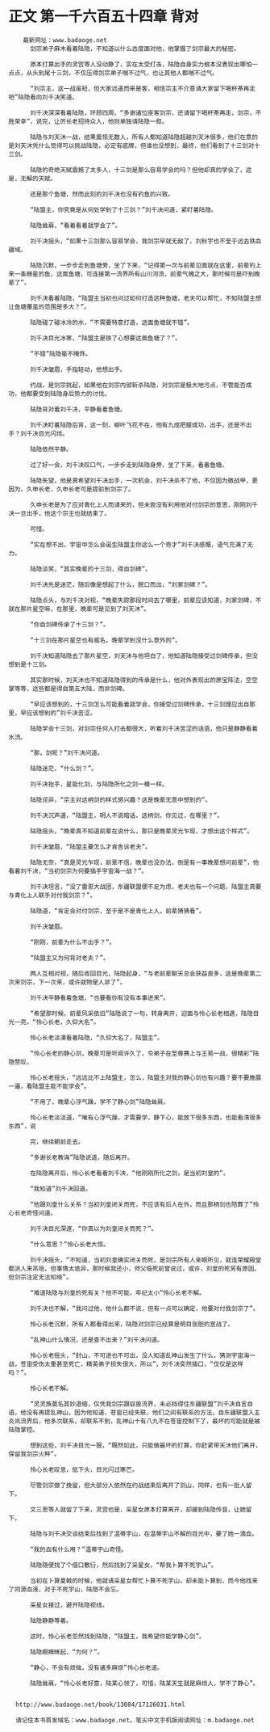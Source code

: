 # 正文 第一千六百五十四章 背对
        最新网址：www.badaoge.net
          剑宗弟子麻木看着陆隐，不知道以什么态度面对他，他掌握了剑宗最大的秘密。
      
          原本打算出手的灵宫等人没动静了，实在太受打击，陆隐自身实力根本没表现出哪怕一点点，从头到尾十三剑，不仅压得剑宗弟子喘不过气，也让其他人都喘不过气。
      
          “刘宗主，这一战虽短，但大家远道而来是客，相信宗主不介意请大家留下喝杯茶再走吧”陆隐看向刘千决笑道。
      
          刘千决深深看着陆隐，环顾四周，“多谢诸位座客剑宗，还请留下喝杯茶再走，剑宗，不胜荣幸”，说完，让厉长老招待众人，他则单独请陆隐一叙。
      
          陆隐与刘天沐一战，结果震惊无数人，所有人都知道陆隐超越刘天沐很多，他们在意的是刘天沐凭什么觉得可以挑战陆隐，必定有底牌，但谁也没想到，最终，他们看到了十三剑对十三剑。
      
          陆隐的奇绝天赋震撼了太多人，十三剑是那么容易学会的吗？但他却真的学会了，这是，无解的天赋。
      
          还是那个鱼塘，然而此刻的刘千决也没有钓鱼的兴致。
      
          “陆盟主，你究竟是从何处学到了十三剑？”刘千决问道，紧盯着陆隐。
      
          陆隐耸肩，“看着看着就学会了”。
      
          刘千决摇头，“如果十三剑那么容易学会，我剑宗早就无敌了，刘秋宇也不至于远去铁血疆域。
      
          陆隐沉默，一步步走到鱼塘旁，坐了下来，“记得第一次与前辈见面就在这里，前辈钓上来一条赣星的鱼，这面鱼塘，可连接第一流界所有山川河流，前辈气魄之大，那时候可是吓到晚辈了”。
      
          刘千决看着陆隐，“陆盟主当初也问过如何打造这种鱼塘，老夫可以帮忙，不知陆盟主想让鱼塘覆盖的范围是多大？”。
      
          陆隐碰了碰冰冷的水，“不需要特意打造，这面鱼塘就不错”。
      
          刘千决目光冰寒，“陆盟主是铁了心想要这面鱼塘了？”。
      
          “不错”陆隐毫不掩饰。
      
          刘千决皱眉，手指轻动，他想出手。
      
          约战，是剑宗挑起，如果他在剑宗内部斩杀陆隐，对剑宗是极大地污点，不管能否成功，他都要受到陆隐身后势力的讨伐。
      
          陆隐背对着刘千决，平静看着鱼塘。
      
          刘千决盯着陆隐后背，这一刻，柳叶飞花不在，他有九成把握成功，出手，还是不出手？刘千决目光闪烁。
      
          陆隐依然平静。
      
          过了好一会，刘千决叹口气，一步步走到陆隐身旁，坐了下来，看着鱼塘。
      
          陆隐失望，他是真希望刘千决出手，一次机会，刘千决杀不了他，不仅因为微战甲，更因为，久申长老，久申长老可是提前到剑宗了。
      
          久申长老是为了应对青化上人而请来的，但未尝没有利用他对付剑宗的意思，刚刚刘千决一旦出手，他这个宗主也就结束了。
      
          可惜。
      
          “实在想不出，宇宙中怎么会诞生陆盟主你这么一个奇才”刘千决感慨，语气充满了无力。
      
          陆隐淡笑，“其实晚辈的十三剑，得自剑碑”。
      
          刘千决先是迷茫，随后像是想起了什么，脱口而出，“刘家剑碑？”。
      
          陆隐点头，与刘千决对视，“晚辈失踪那段时间去了哪里，前辈应该知道，刘家剑碑，不就在那片星空嘛，在那里，晚辈可是见到了刘天沐”。
      
          “你自剑碑传承了十三剑？”。
      
          “十三剑在那片星空也有威名，晚辈学到没什么意外的”。
      
          刘千决知道陆隐去了那片星空，刘天沐与他坦白了，他知道陆隐接受过剑碑传承，但没想到是十三剑。
      
          其实那时候，刘天沐也不知道陆隐得到的传承是什么，他对外表现出的原宝阵法，空空掌等等，这些都是得自第五大陆，而非剑碑。
      
          “早应该想到的，十三剑怎么可能看着就学会，你接受过剑碑传承，十三剑理应出自那里，早应该想到的”刘千决苦涩。
      
          陆隐学会十三剑，对剑宗任何人打击都很大，听着刘千决苦涩的话语，他只是静静看着水流。
      
          “那，剑呢？”刘千决问道。
      
          陆隐迷茫，“什么剑？”。
      
          刘千决抬手，星能化剑，与陆隐所化之剑一模一样。
      
          陆隐诧异，“宗主对这柄剑的样式感兴趣？这是晚辈无意中想到的”。
      
          刘千决沉声道，“陆盟主，明人不说暗话，这柄剑，你见过，在哪里？”。
      
          陆隐摇头，“晚辈真不知道前辈在说什么，那只是晚辈灵光乍现，才想出这个样式”。
      
          刘千决皱眉，“陆盟主要怎么才肯告诉老夫”。
      
          陆隐无奈，“真是灵光乍现，前辈不信，晚辈也没办法，倒是有一事晚辈想问前辈”，他看着刘千决，“当初剑宗为何要插手宇宙海一战？”。
      
          刘千决坦言，“没了雷恩大战团，东疆联盟便不足为虑，老夫也有一个问题，陆盟主真要与青化上人联手对付我剑宗？”。
      
          陆隐道，“肯定会对付剑宗，至于是不是青化上人，前辈猜猜看”。
      
          刘千决皱眉。
      
          “刚刚，前辈为什么不出手？”。
      
          “陆盟主又为何背对老夫？”。
      
          两人互相对视，随后收回目光，陆隐起身，“与老前辈聊天总会获益良多，这是晚辈第二次来剑宗，下一次来，或许就物是人非了”。
      
          刘千决平静看着鱼塘，“也要看你有没有本事进来”。
      
          “希望那时候，前辈风采依旧”陆隐说了一句，转身离开，迎面与怜心长老相遇，陆隐目光一亮，“怜心长老，久仰大名”。
      
          怜心长老淡漠看着陆隐，“久仰大名了，陆盟主”。
      
          “怜心长老的静心剑，晚辈可是听闻许久了，令弟子在至尊赛上与王易一战，很精彩”陆隐赞叹。
      
          怜心长老摇头，“远远比不上陆盟主，怎么，陆盟主对我的静心剑也有兴趣？要不要施展一遍，看陆盟主能不能学会”。
      
          “不用了，晚辈心浮气躁，学不了静心剑”陆隐耸肩。
      
          怜心长老淡淡道，“唯有心浮气躁，才需要学，静下心，能放下很多东西，也能看清很多东西”，说
      
          完，继续朝前走去。
      
          “多谢长老教诲”陆隐说道，随后离开。
      
          在陆隐离开后，怜心长老看着刘千决，“他刚刚所化之剑，是当初刘皇的”。
      
          “我知道”刘千决回道。
      
          “他跟刘皇什么关系？当初刘皇闭关而死，不应该有后人在外，而且那柄剑也陪葬了”怜心长老奇怪问道。
      
          刘千决目光深邃，“你真以为刘皇闭关而死？”。
      
          “什么意思？”怜心长老大惊。
      
          刘千决摇头，“不知道，当初刘皇确实闭关而死，是剑宗所有人亲眼所见，就连荣耀殿堂都派人来吊唁，但事情太诡异，那时候我还小，师父临死前曾说过，或许，刘皇的死另有原因，但剑宗注定无法知晓”。
      
          “难道陆隐与刘皇的死有关？他不可能，年纪太小”怜心长老不解。
      
          刘千决也不解，“我问过他，他什么都不说，但有一点可以确定，他要对付我剑宗了”。
      
          怜心长老沉默，所有人都看得出来，陆隐对剑宗已经算是明目张胆的宣战了。
      
          “乱神山什么情况，还是查不出来？”刘千决问道。
      
          怜心长老摇头，“封山，不可进也不可出，没人知道乱神山发生了什么，猜测宇宙海一战，苍宙受伤太重甚至死亡，精英弟子损失很大，所以”，刘千决突然插口，“仅仅是这样吗？”。
      
          怜心长老不解。
      
          “灵灵族莫名其妙退缩，仅凭我剑宗跟驭兽流界，未必挡得住东疆联盟”刘千决自言自语，他没有再提乱神山，因为他知道，苍宙已经失联，他们之间有联系的方法，自东疆联盟入主炎岚流界后，他多次联系，却联系不到，乱神山十有八九不在苍宙控制下了，最坏的可能就是被陆隐掌控。
      
          想到这些，刘千决目光一狠，“既然如此，只能做最坏的打算，你赶紧带天沐他们离开，保留我剑宗火种”。
      
          怜心长老叹息，低下头，目光闪过寒芒。
      
          尽管剑宗做了挽留，但大部分人依然在约战结束后离开了剑山，同样，也有一批人留下。
      
          文三思等人就留了下来，灵宫也是，采星女原本打算离开，却接到陆隐传音，让她留下。
      
          陆隐与刘千决交谈结束后找到了温蒂宇山，在温蒂宇山不解的目光中，要了她一滴血。
      
          “我的血有什么用？”温蒂宇山奇怪。
      
          陆隐随便找了个借口敷衍，然后找到了采星女，“帮我卜算不死宇山”。
      
          当初在卜算夏戟的时候，他就请采星女帮忙卜算不死宇山，却未能卜算到，而今他找来了同源血液，对于不死宇山，陆隐不会忘。
      
          采星女接过，避开陆隐视线。
      
          陆隐静静等着。
      
          这时，怜心长老忽然找到陆隐，“陆盟主，我希望你能学静心剑”。
      
          陆隐眼睛眯起，“为何？”。
      
          “静心，不会有烦恼，没有诸多麻烦”怜心长老道。
      
          陆隐耸肩，“怜心长老好意，陆某心领了，可惜，陆某天生就是麻烦人，学不了静心”。
      
      
      http://www.badaoge.net/book/13084/17126031.html
      
      请记住本书首发域名：www.badaoge.net。笔尖中文手机版阅读网址：m.badaoge.net